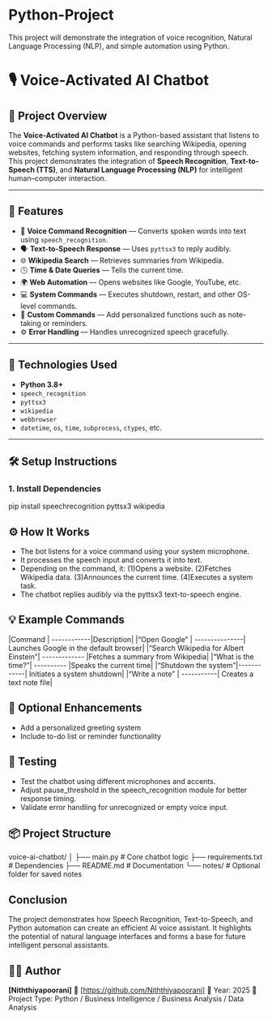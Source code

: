 # Python-Project
This project will demonstrate the integration of voice recognition, Natural Language Processing (NLP), and simple automation using Python.
# 🎙️ Voice-Activated AI Chatbot

## 🧠 Project Overview

The **Voice-Activated AI Chatbot** is a Python-based assistant that listens to voice commands and performs tasks like searching Wikipedia, opening websites, fetching system information, and responding through speech.  
This project demonstrates the integration of **Speech Recognition**, **Text-to-Speech (TTS)**, and **Natural Language Processing (NLP)** for intelligent human–computer interaction.

---

## 🚀 Features

- 🎤 **Voice Command Recognition** — Converts spoken words into text using `speech_recognition`.
- 🗣️ **Text-to-Speech Response** — Uses `pyttsx3` to reply audibly.
- 🌐 **Wikipedia Search** — Retrieves summaries from Wikipedia.
- 🕓 **Time & Date Queries** — Tells the current time.
- 🌍 **Web Automation** — Opens websites like Google, YouTube, etc.
- 💻 **System Commands** — Executes shutdown, restart, and other OS-level commands.
- 📝 **Custom Commands** — Add personalized functions such as note-taking or reminders.
- ⚙️ **Error Handling** — Handles unrecognized speech gracefully.

---

## 🧩 Technologies Used

- **Python 3.8+**
- `speech_recognition`
- `pyttsx3`
- `wikipedia`
- `webbrowser`
- `datetime`, `os`, `time`, `subprocess`, `ctypes`, etc.

---

## 🛠️ Setup Instructions


### 1. Install Dependencies

pip install speechrecognition pyttsx3 wikipedia

## ⚙️ How It Works
- The bot listens for a voice command using your system microphone.
- It processes the speech input and converts it into text.
- Depending on the command, it:
    (1)Opens a website.
    (2)Fetches Wikipedia data.
    (3)Announces the current time.
    (4)Executes a system task.
- The chatbot replies audibly via the pyttsx3 text-to-speech engine.

## 💡 Example Commands
|Command	| ------------|Description|
|“Open Google” | ---------------|	Launches Google in the default browser|
|“Search Wikipedia for Albert Einstein”| -------------	|Fetches a summary from Wikipedia|
|“What is the time?”| ----------	|Speaks the current time|
|“Shutdown the system”|------------|	Initiates a system shutdown|
|“Write a note” | -----------|	Creates a text note file|

## 🔧 Optional Enhancements
- Add a personalized greeting system
- Include to-do list or reminder functionality


## 🧪 Testing
- Test the chatbot using different microphones and accents.
- Adjust pause_threshold in the speech_recognition module for better response timing.
- Validate error handling for unrecognized or empty voice input.

## 📦 Project Structure

voice-ai-chatbot/
│
├── main.py                 # Core chatbot logic
├── requirements.txt        # Dependencies
├── README.md               # Documentation
└── notes/                  # Optional folder for saved notes

## Conclusion
The project demonstrates how Speech Recognition, Text-to-Speech, and Python automation can create an efficient AI voice assistant. It highlights the potential of natural language interfaces and forms a base for future intelligent personal assistants.


## 🧑‍💻 Author
**[Niththiyapoorani]**
📧 [https://github.com/Niththiyapoorani]
📅 Year: 2025
📘 Project Type: Python / Business Intelligence / Business Analysis / Data Analysis

